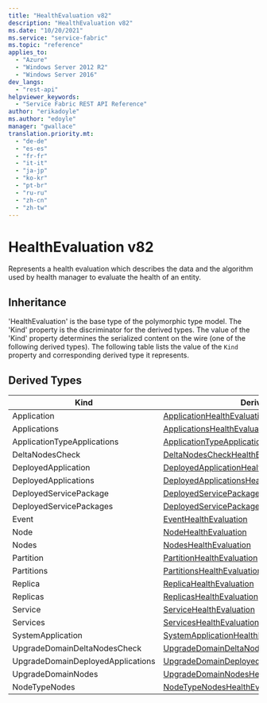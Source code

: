 ```yaml
---
title: "HealthEvaluation v82"
description: "HealthEvaluation v82"
ms.date: "10/20/2021"
ms.service: "service-fabric"
ms.topic: "reference"
applies_to: 
  - "Azure"
  - "Windows Server 2012 R2"
  - "Windows Server 2016"
dev_langs: 
  - "rest-api"
helpviewer_keywords: 
  - "Service Fabric REST API Reference"
author: "erikadoyle"
ms.author: "edoyle"
manager: "gwallace"
translation.priority.mt: 
  - "de-de"
  - "es-es"
  - "fr-fr"
  - "it-it"
  - "ja-jp"
  - "ko-kr"
  - "pt-br"
  - "ru-ru"
  - "zh-cn"
  - "zh-tw"
---
```

# HealthEvaluation v82

Represents a health evaluation which describes the data and the algorithm used by health manager to evaluate the health of an entity.
## Inheritance

'HealthEvaluation' is the base type of the polymorphic type model. The 'Kind' property is the discriminator for the derived types. 
The value of the 'Kind' property determines the serialized content on the wire (one of the following derived types). 
The following table lists the value of the `Kind` property and corresponding derived type it represents.
## Derived Types

| Kind | Derived Type |
| --- | --- | 
| Application | [ApplicationHealthEvaluation](sfclient-v82-model-applicationhealthevaluation.md) |
| Applications | [ApplicationsHealthEvaluation](sfclient-v82-model-applicationshealthevaluation.md) |
| ApplicationTypeApplications | [ApplicationTypeApplicationsHealthEvaluation](sfclient-v82-model-applicationtypeapplicationshealthevaluation.md) |
| DeltaNodesCheck | [DeltaNodesCheckHealthEvaluation](sfclient-v82-model-deltanodescheckhealthevaluation.md) |
| DeployedApplication | [DeployedApplicationHealthEvaluation](sfclient-v82-model-deployedapplicationhealthevaluation.md) |
| DeployedApplications | [DeployedApplicationsHealthEvaluation](sfclient-v82-model-deployedapplicationshealthevaluation.md) |
| DeployedServicePackage | [DeployedServicePackageHealthEvaluation](sfclient-v82-model-deployedservicepackagehealthevaluation.md) |
| DeployedServicePackages | [DeployedServicePackagesHealthEvaluation](sfclient-v82-model-deployedservicepackageshealthevaluation.md) |
| Event | [EventHealthEvaluation](sfclient-v82-model-eventhealthevaluation.md) |
| Node | [NodeHealthEvaluation](sfclient-v82-model-nodehealthevaluation.md) |
| Nodes | [NodesHealthEvaluation](sfclient-v82-model-nodeshealthevaluation.md) |
| Partition | [PartitionHealthEvaluation](sfclient-v82-model-partitionhealthevaluation.md) |
| Partitions | [PartitionsHealthEvaluation](sfclient-v82-model-partitionshealthevaluation.md) |
| Replica | [ReplicaHealthEvaluation](sfclient-v82-model-replicahealthevaluation.md) |
| Replicas | [ReplicasHealthEvaluation](sfclient-v82-model-replicashealthevaluation.md) |
| Service | [ServiceHealthEvaluation](sfclient-v82-model-servicehealthevaluation.md) |
| Services | [ServicesHealthEvaluation](sfclient-v82-model-serviceshealthevaluation.md) |
| SystemApplication | [SystemApplicationHealthEvaluation](sfclient-v82-model-systemapplicationhealthevaluation.md) |
| UpgradeDomainDeltaNodesCheck | [UpgradeDomainDeltaNodesCheckHealthEvaluation](sfclient-v82-model-upgradedomaindeltanodescheckhealthevaluation.md) |
| UpgradeDomainDeployedApplications | [UpgradeDomainDeployedApplicationsHealthEvaluation](sfclient-v82-model-upgradedomaindeployedapplicationshealthevaluation.md) |
| UpgradeDomainNodes | [UpgradeDomainNodesHealthEvaluation](sfclient-v82-model-upgradedomainnodeshealthevaluation.md) |
| NodeTypeNodes | [NodeTypeNodesHealthEvaluation](sfclient-v82-model-nodetypenodeshealthevaluation.md) |

